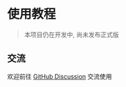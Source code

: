 # 使用教程

> 本项目仍在开发中, 尚未发布正式版

## 交流

欢迎前往 [GitHub Discussion](https://github.com/YangRucheng/Chaoxing-WechatMiniProgram/discussions) 交流使用